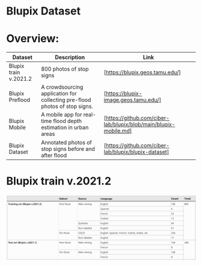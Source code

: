 # Blupix Dataset

# Overview:

| Dataset  | Description | Link |
| ------------- | ------------- | ------------- |
| Blupix train v.2021.2  | 800 photos of stop signs | [https://blupix.geos.tamu.edu/]
| Blupix Preflood  | A crowdsourcing application for collecting pre-flood photos of stop signs. | [https://blupix-image.geos.tamu.edu/]
| Blupix Mobile  | A mobile app for real-time flood depth estimation in urban areas | [https://github.com/ciber-lab/blupix/blob/main/blupix-mobile.md]
| Blupix Dataset  | Annotated photos of stop signs before and after flood | [https://github.com/ciber-lab/blupix/blupix-dataset]

# Blupix train v.2021.2

![img2](blupix-dataset-fig1.png)
